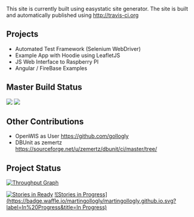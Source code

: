 
This site is currently built using easystatic site generator. The site is built and automatically published using http://travis-ci.org

## Projects 

* Automated Test Framework (Selenium WebDriver)
* Example App with Hoodie using LeafletJS
* JS Web Interface to Raspberry PI
* Angular / FireBase Examples

## Master Build Status
<a href='https://travis-ci.org/martingollogly/martingollogly.github.io/builds'><img src='https://travis-ci.org/martingollogly/martingollogly.github.io.svg?branch=develop'></a>
<a target="_blank" href="#"><img src="https://img.shields.io/badge/Development-ALPHA-blue.svg"></a>

## Other Contributions
* OpenWIS as User https://github.com/gollogly
* DBUnit as zemertz https://sourceforge.net/u/zemertz/dbunit/ci/master/tree/

## Project Status

[![Throughput Graph](https://graphs.waffle.io/martingollogly/martingollogly.github.io/throughput.svg)](https://waffle.io/martingollogly/martingollogly.github.io/metrics)

[![Stories in Ready](https://badge.waffle.io/martingollogly/martingollogly.github.io.png?label=ready&title=Ready)](https://waffle.io/martingollogly/martingollogly.github.io)
[![Stories in Progress](https://badge.waffle.io/martingollogly/martingollogly.github.io.svg?label=In%20Progress&title=In Progress)](http://waffle.io/martingollogly/martingollogly.github.io)

